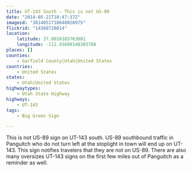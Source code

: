 ```yaml
---
title: UT-143 South - This is not US-89
date: "2014-05-21T10:47:37Z"
imageid: "3814051718648028975"
flickrid: "14368728014"
location:
    latitude: 37.8010185763081
    longitude: -112.43608148383788
places: []
counties:
    - Garfield County|Utah|United States
countries:
    - United States
states:
    - Utah|United States
highwaytypes:
    - Utah State Highway
highways:
    - UT-143
tags:
    - Big Green Sign

---
```

This is not US-89 sign on UT-143 south.  US-89 southbound traffic in Panguitch who do not turn left at the stoplight in town will end up on UT-143.  This sign notifies travelers that they are not on US-89.  There are also many oversizes UT-143 signs on the first few miles out of Panguitch as a reminder as well.
